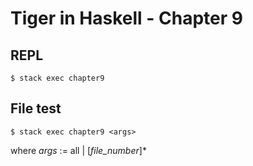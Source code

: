 # Tiger in Haskell - Chapter 9

## REPL

```command
$ stack exec chapter9
```

## File test

```command
$ stack exec chapter9 <args>
```

where _args_ := all | [*file_number*]\*
